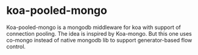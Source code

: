 koa-pooled-mongo
================

Koa-pooled-mongo is a mongodb middleware for koa with support of connection pooling. The idea is inspired by Koa-mongo. But this one uses co-mongo instead of native mongodb lib to support generator-based flow control.
